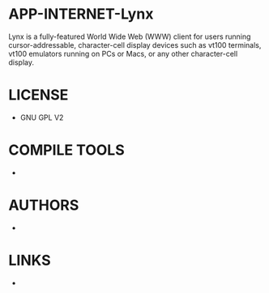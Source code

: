 APP-INTERNET-Lynx
=================

Lynx is a fully-featured World Wide Web (WWW) client for users running    cursor-addressable, character-cell display devices such as vt100 terminals, vt100 emulators running on PCs or Macs, or any other character-cell display.


LICENSE
===============
* GNU GPL V2

COMPILE TOOLS
===============
* 

AUTHORS
===============
* 

LINKS
===============
* 

